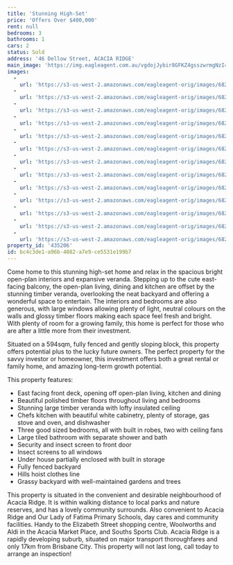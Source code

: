 ```yaml
---
title: 'Stunning High-Set'
price: 'Offers Over $400,000'
rent: null
bedrooms: 3
bathrooms: 1
cars: 2
status: Sold
address: '46 Dellow Street, ACACIA RIDGE'
main_image: 'https://img.eagleagent.com.au/vgdojJybir8GFKZ4gsszwrmgNzI=/1280x854/smart/https://s3-us-west-2.amazonaws.com/eagleagent-orig/images/6821703/127352222-image-M.jpg'
images:
  -
    url: 'https://s3-us-west-2.amazonaws.com/eagleagent-orig/images/6821715/127352222-image-L.jpg'
  -
    url: 'https://s3-us-west-2.amazonaws.com/eagleagent-orig/images/6821714/127352222-image-K.jpg'
  -
    url: 'https://s3-us-west-2.amazonaws.com/eagleagent-orig/images/6821713/127352222-image-J.jpg'
  -
    url: 'https://s3-us-west-2.amazonaws.com/eagleagent-orig/images/6821712/127352222-image-I.jpg'
  -
    url: 'https://s3-us-west-2.amazonaws.com/eagleagent-orig/images/6821711/127352222-image-H.jpg'
  -
    url: 'https://s3-us-west-2.amazonaws.com/eagleagent-orig/images/6821710/127352222-image-G.jpg'
  -
    url: 'https://s3-us-west-2.amazonaws.com/eagleagent-orig/images/6821709/127352222-image-F.jpg'
  -
    url: 'https://s3-us-west-2.amazonaws.com/eagleagent-orig/images/6821708/127352222-image-E.jpg'
  -
    url: 'https://s3-us-west-2.amazonaws.com/eagleagent-orig/images/6821707/127352222-image-D.jpg'
  -
    url: 'https://s3-us-west-2.amazonaws.com/eagleagent-orig/images/6821706/127352222-image-C.jpg'
  -
    url: 'https://s3-us-west-2.amazonaws.com/eagleagent-orig/images/6821705/127352222-image-B.jpg'
  -
    url: 'https://s3-us-west-2.amazonaws.com/eagleagent-orig/images/6821704/127352222-image-A.jpg'
  -
    url: 'https://s3-us-west-2.amazonaws.com/eagleagent-orig/images/6821703/127352222-image-M.jpg'
property_id: '435206'
id: bc4c3de1-a96b-4082-a7e9-ce5531e199b7
---
```

Come home to this stunning high-set home and relax in the spacious bright open-plan interiors and expansive veranda. Stepping up to the cute east-facing balcony, the open-plan living, dining and kitchen are offset by the stunning timber veranda, overlooking the neat backyard and offering a wonderful space to entertain. The interiors and bedrooms are also generous, with large windows allowing plenty of light, neutral colours on the walls and glossy timber floors making each space feel fresh and bright. With plenty of room for a growing family, this home is perfect for those who are after a little more from their investment.

Situated on a 594sqm, fully fenced and gently sloping block, this property offers potential plus to the lucky future owners. The perfect property for the savvy investor or homeowner, this investment offers both a great rental or family home, and amazing long-term growth potential.

This property features:

* East facing front deck, opening off open-plan living, kitchen and dining
* Beautiful polished timber floors throughout living and bedrooms
* Stunning large timber veranda with lofty insulated ceiling
* Chefs kitchen with beautiful white cabinetry, plenty of storage, gas stove and oven, and dishwasher
* Three good sized bedrooms, all with built in robes, two with ceiling fans
* Large tiled bathroom with separate shower and bath
* Security and insect screen to front door
* Insect screens to all windows
* Under house partially enclosed with built in storage
* Fully fenced backyard
* Hills hoist clothes line
* Grassy backyard with well-maintained gardens and trees

This property is situated in the convenient and desirable neighbourhood of Acacia Ridge. It is within walking distance to local parks and nature reserves, and has a lovely community surrounds. Also convenient to Acacia Ridge and Our Lady of Fatima Primary Schools, day cares and community facilities. Handy to the Elizabeth Street shopping centre, Woolworths and Aldi in the Acacia Market Place, and Souths Sports Club. Acacia Ridge is a rapidly developing suburb, situated on major transport thoroughfares and only 17km from Brisbane City. This property will not last long, call today to arrange an inspection!